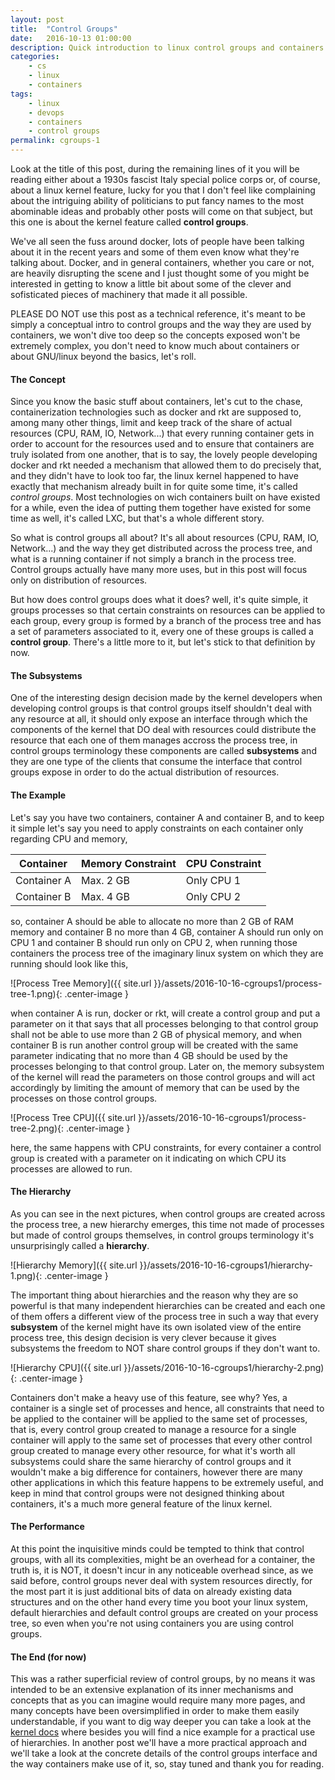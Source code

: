 ```yaml
---
layout: post
title:  "Control Groups"
date:   2016-10-13 01:00:00
description: Quick introduction to linux control groups and containers.
categories:
    - cs
    - linux
    - containers
tags:
    - linux
    - devops
    - containers
    - control groups
permalink: cgroups-1
---
```


Look at the title of this post, during the remaining lines of it you will be
reading either about a 1930s fascist Italy special police corps or, of course,
about a linux kernel feature, lucky for you that I don't feel like complaining
about the intriguing ability of politicians to put fancy names to the most
abominable ideas and probably other posts will come on that subject, but this
one is about the kernel feature called **control groups**.

We've all seen the fuss around docker, lots of people have been talking about
it in the recent years and some of them even know what they're talking about.
Docker, and in general containers, whether you care or not, are heavily
disrupting the scene and I just thought some of you might be interested in
getting to know a little bit about some of the clever and sofisticated pieces
of machinery that made it all possible.

PLEASE DO NOT use this post as a technical reference, it's meant to be simply a
conceptual intro to control groups and the way they are used by containers, we
won't dive too deep so the concepts exposed won't be extremely complex, you
don't need to know much about containers or about GNU/linux beyond the basics,
let's roll.


#### The Concept

Since you know the basic stuff about containers, let's cut to the chase,
containerization technologies such as docker and rkt are supposed to, among
many other things, limit and keep track of the share of actual resources (CPU,
RAM, IO, Network...) that every running container gets in order to account for
the resources used and to ensure that containers are truly isolated from one
another, that is to say, the lovely people developing docker and rkt needed a
mechanism that allowed them to do precisely that, and they didn't have to look
too far, the linux kernel happened to have exactly that mechanism already built
in for quite some time, it's called *control groups*. Most technologies on wich
containers built on have existed for a while, even the idea of putting them
together have existed for some time as well, it's called LXC, but that's a
whole different story.

So what is control groups all about? It's all about resources (CPU, RAM, IO,
Network...) and the way they get distributed across the process tree, and what
is a running container if not simply a branch in the process tree. Control
groups actually have many more uses, but in this post will focus only on
distribution of resources. 

But how does control groups does what it does? well, it's quite simple, it
groups processes so that certain constraints on resources can be applied to
each group, every group is formed by a branch of the process tree and has a set
of parameters associated to it, every one of these groups is called a **control
group**.  There's a little more to it, but let's stick to that definition by
now.


#### The Subsystems

One of the interesting design decision made by the kernel developers when
developing control groups is that control groups itself shouldn't deal with any
resource at all, it should only expose an interface through which the
components of the kernel that DO deal with resources could distribute the
resource that each one of them manages accross the process tree, in control
groups terminology these components are called **subsystems** and they are one
type of the clients that consume the interface that control groups expose in
order to do the actual distribution of resources.


#### The Example

Let's say you have two containers, container A and container B, and to keep it
simple let's say you need to apply constraints on each container only regarding
CPU and memory,


| Container   | Memory Constraint | CPU Constraint |
|-------------|-------------------|----------------|
| Container A | Max. 2 GB         | Only CPU 1     |
| Container B | Max. 4 GB         | Only CPU 2     |


so, container A should be able to allocate no more than 2 GB of RAM memory and
container B no more than 4 GB, container A should run only on CPU 1 and
container B should run only on CPU 2, when running those containers the process
tree of the imaginary linux system on which they are running should look like
this,

![Process Tree Memory]({{ site.url }}/assets/2016-10-16-cgroups1/process-tree-1.png){: .center-image }

when container A is run, docker or rkt, will create a control group and put a
parameter on it that says that all processes belonging to that control group
shall not be able to use more than 2 GB of physical memory, and when container
B is run another control group will be created with the same parameter
indicating that no more than 4 GB should be used by the processes belonging to
that control group. Later on, the memory subsystem of the kernel will read the
parameters on those control groups and will act accordingly by limiting the
amount of memory that can be used by the processes on those control groups.

![Process Tree CPU]({{ site.url }}/assets/2016-10-16-cgroups1/process-tree-2.png){: .center-image }

here, the same happens with CPU constraints, for every container a control
group is created with a parameter on it indicating on which CPU its processes
are allowed to run.


#### The Hierarchy

As you can see in the next pictures, when control groups are created across the
process tree, a new hierarchy emerges, this time not made of processes but made
of control groups themselves, in control groups terminology it's unsurprisingly
called a **hierarchy**. 

![Hierarchy Memory]({{ site.url }}/assets/2016-10-16-cgroups1/hierarchy-1.png){: .center-image }

The important thing about hierarchies and the reason why they
are so powerful is that many independent hierarchies can be created and each
one of them offers a different view of the process tree in such a way that
every **subsystem** of the kernel might have its own isolated view of the
entire process tree, this design decision is very clever because it gives
subsystems the freedom to NOT share control groups if they don't want to.

![Hierarchy CPU]({{ site.url }}/assets/2016-10-16-cgroups1/hierarchy-2.png){: .center-image }

Containers don't make a heavy use of this feature, see why? Yes, a container is
a single set of processes and hence, all constraints that need to be applied to
the container will be applied to the same set of processes, that is, every
control group created to manage a resource for a single container will apply to
the same set of processes that every other control group created to manage every
other resource, for what it's worth all subsystems could share the same
hierarchy of control groups and it wouldn't make a big difference for containers,
however there are many other applications in which this feature happens to be
extremely useful, and keep in mind that control groups were not designed
thinking about containers, it's a much more general feature of the linux
kernel.


#### The Performance

At this point the inquisitive minds could be tempted to think that control
groups, with all its complexities, might be an overhead for a container, the
truth is, it is NOT, it doesn't incur in any noticeable overhead since, as we
said before, control groups never deal with system resources directly, for the
most part it is just additional bits of data on already existing data
structures and on the other hand every time you boot your linux system, default
hierarchies and default control groups are created on your process tree, so
even when you're not using containers you are using control groups.


#### The End (for now)

This was a rather superficial review of control groups, by no means it was
intended to be an extensive explanation of its inner mechanisms and concepts
that as you can imagine would require many more pages, and many concepts have
been oversimplified in order to make them easily understandable, if you want to
dig way deeper you can take a look at the [kernel
docs](https://www.kernel.org/doc/Documentation/cgroup-v1/cgroups.txt "Kerne Docs") 
where besides you will find a nice example for a practical use of
hierarchies.  In another post we'll have a more practical approach and we'll
take a look at the concrete details of the control groups interface and the way
containers make use of it, so, stay tuned and thank you for reading.
